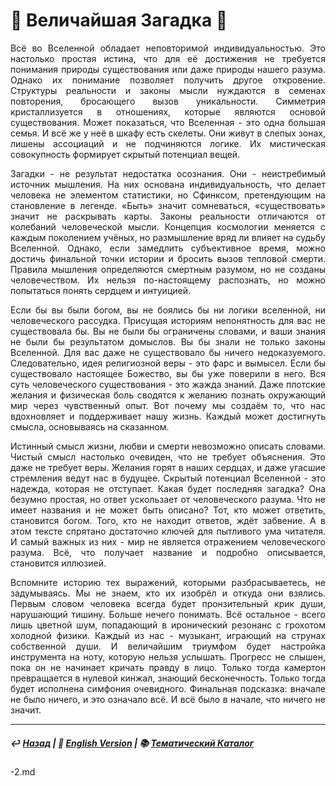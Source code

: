 # 👻 Величайшая Загадка 👻

<p align="justify">Всё во Вселенной обладает неповторимой индивидуальностью. Это настолько простая истина, что для её достижения не требуется понимания природы существования или даже природы нашего разума. Однако их понимание позволяет получить другое откровение. Структуры реальности и законы мысли нуждаются в семенах повторения, бросающего вызов уникальности. Симметрия кристаллизуется в отношениях, которые являются основой существования. Может показаться, что Вселенная - это одна большая семья. И всё же у неё в шкафу есть скелеты. Они живут в слепых зонах, лишены ассоциаций и не подчиняются логике. Их мистическая совокупность формирует скрытый потенциал вещей.</p>

<p align="justify">Загадки - не результат недостатка осознания. Они - неистребимый источник мышления. На них основана индивидуальность, что делает человека не элементом статистики, но Сфинксом, претендующим на становление в легенде. «Быть» значит сомневаться, «существовать» значит не раскрывать карты. Законы реальности отличаются от колебаний человеческой мысли. Концепция космологии меняется с каждым поколением учёных, но размышление вряд ли влияет на судьбу Вселенной. Однако, если замедлить субъективное время, можно достичь финальной точки истории и бросить вызов тепловой смерти. Правила мышления определяются смертным разумом, но не созданы человечеством. Их нельзя по-настоящему распознать, но можно попытаться понять сердцем и интуицией.</p>

<p align="justify">Если бы вы были богом, вы не боялись бы ни логики вселенной, ни человеческого рассудка. Присущая историям непонятность для вас не существовала бы. Вы не были бы ограничены словами, и ваши знания не были бы результатом домыслов. Вы бы знали не только законы Вселенной. Для вас даже не существовало бы ничего недоказуемого. Следовательно, идея религиозной веры - это фарс и вымысел. Если бы существовало настоящее Божество, вы бы уже поверили в него. Вся суть человеческого существования - это жажда знаний. Даже плотские желания и физическая боль сводятся к желанию познать окружающий мир через чувственный опыт. Вот почему мы создаём то, что нас вдохновляет и поддерживает нашу жизнь. Каждый может достигнуть смысла, основываясь на сказанном.</p>

<p align="justify">
Истинный смысл жизни, любви и смерти невозможно описать словами. Чистый смысл настолько очевиден, что не требует объяснения. Это даже не требует веры.
Желания горят в наших сердцах, и даже угасшие стремления ведут нас в будущее. Скрытый потенциал Вселенной - это надежда, которая не отступает. Какая будет последняя загадка? Она безумно простая, но ответ ускользает от человеческого разума. Что не имеет названия и не может быть описано? Тот, кто может ответить, становится богом. Того, кто не находит ответов, ждёт забвение. А в этом тексте спрятано достаточно ключей для пытливого ума читателя. И самый важных из них - мир не является отражением человеческого разума. Всё, что получает название и подробно описывается, становится иллюзией.</p>

<p align="justify">Вспомните историю тех выражений, которыми разбрасываетесь, не задумываясь. Мы не знаем, кто их изобрёл и откуда они взялись. Первым словом человека всегда будет пронзительный крик души, нарушающий тишину. Больше нечего понимать. Всё остальное - всего лишь цветной шум, попадающий в иронический резонанс с грохотом холодной физики. Каждый из нас - музыкант, играющий на струнах собственной души. И величайшим триумфом будет настройка инструмента на ноту, которую нельзя услышать. Прогресс не слышен, пока он не начинает кричать правду в лицо. Только тогда камертон превращается в нулевой кинжал, знающий бесконечность. Только тогда будет исполнена симфония очевидного. Финальная подсказка: вначале не было ничего, и это означало всё. И всё было в начале, что ничего не значит.</p>

***

##### ↩️ [Назад](index-2.md) | 🗽 [English Version](greatest_riddle.md) | 📚 [Тематический Каталог](index_2t.md)
-2.md
